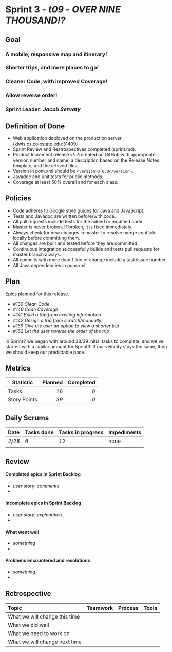 # Sprint 3 - *t09* - *OVER NINE THOUSAND!?*

## Goal

### A mobile, responsive map and itinerary!
### Shorter trips, and more places to go!
### Cleaner Code, with improved Coverage!
### Allow reverse order!

### Sprint Leader: *Jacob Servaty*

## Definition of Done

* Web application deployed on the production server (kiwis.cs.colostate.edu:31409)
* Sprint Review and Restrospectives completed (sprint.md).
* Product Increment release `v3.0` created on GitHub with appropriate version number and name, a description based on the Release Notes template, and the arhived files.
* Version in pom.xml should be `<version>3.0.0</version>`.
* Javadoc and unit tests for public methods.
* Coverage at least 50% overall and for each class.

## Policies

* Code adheres to Google style guides for Java and JavaScript.
* Tests and Javadoc are written before/with code.  
* All pull requests include tests for the added or modified code.
* Master is never broken.  If broken, it is fixed immediately.
* Always check for new changes in master to resolve merge conflicts locally before committing them.
* All changes are built and tested before they are committed.
* Continuous integration successfully builds and tests pull requests for master branch always.
* All commits with more than 1 line of change include a task/issue number.
* All Java dependencies in pom.xml.

## Plan

Epics planned for this release.

* *#139 Clean Code*
* *#140 Code Coverage*
* *#141 Build a trip from existing information*
* *#142 Design a trip from scratch/manually*
* *#159 Give the user an option to view a shorter trip*
* *#162 Let the user reverse the order of the trip*

In Sprint2 we began with around 38/39 initial tasks to complete, and we've started with a similar amount for Sprint3. If our velocity stays the same, then we should keep our predictable pace.

## Metrics

Statistic | Planned | Completed
--- | ---: | ---:
Tasks |  *16*   | *0* 
Story Points |  *39*  | *0* 

## Daily Scrums

Date | Tasks done  | Tasks in progress | Impediments 
:--- | :--- | :--- | :--- 
*2/28* | *6* | *12* | none
 | | | 
 

## Review

#### Completed epics in Sprint Backlog 
* *user story*:  *comments*
* 

#### Incomplete epics in Sprint Backlog 
* *user story*: *explanation...*
*

#### What went well
* *something*
*

#### Problems encountered and resolutions
* *something*
*

## Retrospective

Topic | Teamwork | Process | Tools
:--- | :--- | :--- | :---
What we will change this time |  |  | 
What we did well |  |  | 
What we need to work on |  |  |
What we will change next time |  |  | 
